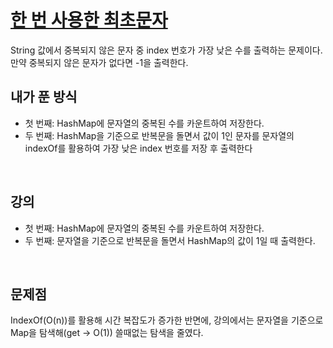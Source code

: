 # [한 번 사용한 최초문자](https://github.com/malvr00/Java-algorithm/blob/master/lecture2/stap1/stap2-1/src/Main.java)

String 값에서 중복되지 않은 문자 중 index 번호가 가장 낮은 수를 출력하는 문제이다. 만약 중복되지 않은 문자가 없다면 -1을 출력한다.<br/>

## 내가 푼 방식
* 첫 번째: HashMap에 문자열의 중복된 수를 카운트하여 저장한다.
* 두 번째: HashMap을 기준으로 반복문을 돌면서 값이 1인 문자를 문자열의 indexOf를 활용하여 가장 낮은 index 번호를 저장 후 출력한다


<br/>

## 강의
* 첫 번째: HashMap에 문자열의 중복된 수를 카운트하여 저장한다.
* 두 번째: 문자열을 기준으로 반복문을 돌면서 HashMap의 값이 1일 때 출력한다.

<br/>

## 문제점
IndexOf(O(n))를 활용해 시간 복잡도가 증가한 반면에, 강의에서는 문자열을 기준으로 Map을 탐색해(get -> O(1)) 쓸때없는 탐색을 줄였다.